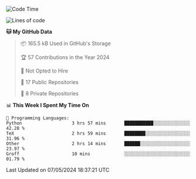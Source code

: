 <!--START_SECTION:waka-->
![Code Time](http://img.shields.io/badge/Code%20Time-902%20hrs%203%20mins-blue)

![Lines of code](https://img.shields.io/badge/From%20Hello%20World%20I%27ve%20Written-208.1%20thousand%20lines%20of%20code-blue)

**🐱 My GitHub Data** 

> 📦 165.5 kB Used in GitHub's Storage 
 > 
> 🏆 57 Contributions in the Year 2024
 > 
> 🚫 Not Opted to Hire
 > 
> 📜 17 Public Repositories 
 > 
> 🔑 8 Private Repositories 
 > 
📊 **This Week I Spent My Time On** 

```text
💬 Programming Languages: 
Python                   3 hrs 57 mins       ███████████░░░░░░░░░░░░░░   42.28 % 
TeX                      2 hrs 59 mins       ████████░░░░░░░░░░░░░░░░░   31.96 % 
Other                    2 hrs 14 mins       ██████░░░░░░░░░░░░░░░░░░░   23.97 % 
Groff                    10 mins             ░░░░░░░░░░░░░░░░░░░░░░░░░   01.79 % 
```


 Last Updated on 07/05/2024 18:37:21 UTC
<!--END_SECTION:waka-->
